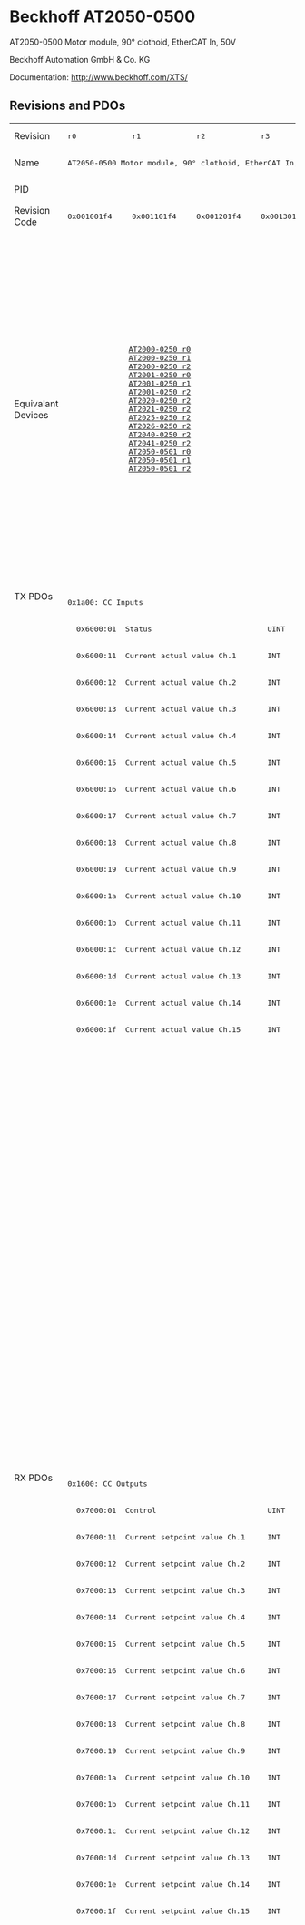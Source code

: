 # Beckhoff AT2050-0500

AT2050-0500 Motor module, 90° clothoid, EtherCAT In, 50V

Beckhoff Automation GmbH & Co. KG

Documentation: <a href="http://www.beckhoff.com/XTS/">http://www.beckhoff.com/XTS/</a>

## Revisions and PDOs
<table>
<tr >
<td class="first">Revision</td>
<td ><pre>r0</pre></td>
<td ><pre>r1</pre></td>
<td ><pre>r2</pre></td>
<td ><pre>r3</pre></td>
<td ><pre>r4</pre></td>
<td ><pre>r5</pre></td>
<td ><pre>r6</pre></td>
<td ><pre>r7</pre></td>
<td ><pre>r8</pre></td>
</tr>
<tr >
<td class="first">Name</td>
<td  colspan=4 align="center"><pre>AT2050-0500 Motor module, 90° clothoid, EtherCAT In, 50V</pre></td>
<td  colspan=5 align="center"><pre>AT2050-0500 Motor module, 90° clothoid, EtherCAT In, 48V</pre></td>
</tr>
<tr >
<td class="first">PID</td>
<td  colspan=9 align="center"><pre>0x08025012</pre></td>
</tr>
<tr >
<td class="first">Revision Code</td>
<td ><pre>0x001001f4</pre></td>
<td ><pre>0x001101f4</pre></td>
<td ><pre>0x001201f4</pre></td>
<td ><pre>0x001301f4</pre></td>
<td ><pre>0x001401f4</pre></td>
<td ><pre>0x001501f4</pre></td>
<td ><pre>0x001601f4</pre></td>
<td ><pre>0x001701f4</pre></td>
<td ><pre>0x001801f4</pre></td>
</tr>
<tr >
<td class="first">Equivalant Devices</td>
<td  colspan=3 align="center"><pre><a href="AT2000-0250">AT2000-0250 r0</a><br/><a href="AT2000-0250">AT2000-0250 r1</a><br/><a href="AT2000-0250">AT2000-0250 r2</a><br/><a href="AT2001-0250">AT2001-0250 r0</a><br/><a href="AT2001-0250">AT2001-0250 r1</a><br/><a href="AT2001-0250">AT2001-0250 r2</a><br/><a href="AT2020-0250">AT2020-0250 r2</a><br/><a href="AT2021-0250">AT2021-0250 r2</a><br/><a href="AT2025-0250">AT2025-0250 r2</a><br/><a href="AT2026-0250">AT2026-0250 r2</a><br/><a href="AT2040-0250">AT2040-0250 r2</a><br/><a href="AT2041-0250">AT2041-0250 r2</a><br/><a href="AT2050-0501">AT2050-0501 r0</a><br/><a href="AT2050-0501">AT2050-0501 r1</a><br/><a href="AT2050-0501">AT2050-0501 r2</a></pre></td>
<td  colspan=4 align="center"><pre><a href="AT2000-0250">AT2000-0250 r3</a><br/><a href="AT2000-0250">AT2000-0250 r4</a><br/><a href="AT2000-0250">AT2000-0250 r5</a><br/><a href="AT2000-0250">AT2000-0250 r6</a><br/><a href="AT2001-0250">AT2001-0250 r3</a><br/><a href="AT2001-0250">AT2001-0250 r4</a><br/><a href="AT2001-0250">AT2001-0250 r5</a><br/><a href="AT2001-0250">AT2001-0250 r6</a><br/><a href="AT2002-0249">AT2002-0249 r5</a><br/><a href="AT2002-0249">AT2002-0249 r6</a><br/><a href="AT2020-0250">AT2020-0250 r3</a><br/><a href="AT2020-0250">AT2020-0250 r4</a><br/><a href="AT2020-0250">AT2020-0250 r5</a><br/><a href="AT2020-0250">AT2020-0250 r6</a><br/><a href="AT2021-0250">AT2021-0250 r3</a><br/><a href="AT2021-0250">AT2021-0250 r4</a><br/><a href="AT2021-0250">AT2021-0250 r5</a><br/><a href="AT2021-0250">AT2021-0250 r6</a><br/><a href="AT2025-0250">AT2025-0250 r3</a><br/><a href="AT2025-0250">AT2025-0250 r4</a><br/><a href="AT2025-0250">AT2025-0250 r5</a><br/><a href="AT2025-0250">AT2025-0250 r6</a><br/><a href="AT2026-0250">AT2026-0250 r3</a><br/><a href="AT2026-0250">AT2026-0250 r4</a><br/><a href="AT2026-0250">AT2026-0250 r5</a><br/><a href="AT2026-0250">AT2026-0250 r6</a><br/><a href="AT2040-0250">AT2040-0250 r3</a><br/><a href="AT2040-0250">AT2040-0250 r4</a><br/><a href="AT2040-0250">AT2040-0250 r5</a><br/><a href="AT2040-0250">AT2040-0250 r6</a><br/><a href="AT2041-0250">AT2041-0250 r3</a><br/><a href="AT2041-0250">AT2041-0250 r4</a><br/><a href="AT2041-0250">AT2041-0250 r5</a><br/><a href="AT2041-0250">AT2041-0250 r6</a><br/><a href="AT2050-0501">AT2050-0501 r3</a><br/><a href="AT2050-0501">AT2050-0501 r4</a><br/><a href="AT2050-0501">AT2050-0501 r5</a><br/><a href="AT2050-0501">AT2050-0501 r6</a></pre></td>
<td  colspan=2 align="center"><pre><a href="AT2000-0233">AT2000-0233 r6</a><br/><a href="AT2000-0233">AT2000-0233 r7</a><br/><a href="AT2000-0233">AT2000-0233 r8</a><br/><a href="AT2000-0249">AT2000-0249 r8</a><br/><a href="AT2000-0250">AT2000-0250 r7</a><br/><a href="AT2000-0250">AT2000-0250 r8</a><br/><a href="AT2001-0250">AT2001-0250 r7</a><br/><a href="AT2001-0250">AT2001-0250 r8</a><br/><a href="AT2002-0249">AT2002-0249 r7</a><br/><a href="AT2002-0249">AT2002-0249 r8</a><br/><a href="AT2002-0250">AT2002-0250 r6</a><br/><a href="AT2002-0250">AT2002-0250 r7</a><br/><a href="AT2002-0250">AT2002-0250 r8</a><br/><a href="AT2020-0250">AT2020-0250 r7</a><br/><a href="AT2020-0250">AT2020-0250 r8</a><br/><a href="AT2021-0250">AT2021-0250 r7</a><br/><a href="AT2021-0250">AT2021-0250 r8</a><br/><a href="AT2025-0250">AT2025-0250 r7</a><br/><a href="AT2025-0250">AT2025-0250 r8</a><br/><a href="AT2026-0250">AT2026-0250 r7</a><br/><a href="AT2026-0250">AT2026-0250 r8</a><br/><a href="AT2040-0250">AT2040-0250 r7</a><br/><a href="AT2040-0250">AT2040-0250 r8</a><br/><a href="AT2041-0250">AT2041-0250 r7</a><br/><a href="AT2041-0250">AT2041-0250 r8</a><br/><a href="AT2042-0250">AT2042-0250 r8</a><br/><a href="AT2050-0501">AT2050-0501 r7</a><br/><a href="AT2050-0501">AT2050-0501 r8</a><br/><a href="ATH2000-0250">ATH2000-0250 r6</a><br/><a href="ATH2000-0250">ATH2000-0250 r7</a><br/><a href="ATH2000-0250">ATH2000-0250 r8</a><br/><a href="ATH2040-0250">ATH2040-0250 r6</a><br/><a href="ATH2040-0250">ATH2040-0250 r7</a><br/><a href="ATH2040-0250">ATH2040-0250 r8</a><br/><a href="ATH2050-0500">ATH2050-0500 r6</a><br/><a href="ATH2050-0500">ATH2050-0500 r7</a><br/><a href="ATH2050-0500">ATH2050-0500 r8</a><br/><a href="ATH2050-0501">ATH2050-0501 r6</a><br/><a href="ATH2050-0501">ATH2050-0501 r7</a><br/><a href="ATH2050-0501">ATH2050-0501 r8</a></pre></td>
</tr>
<tr class="txpdo pdosection">
<td class="first" rowspan=33 valign=top>TX PDOs</td>
<td colspan=9 align="left"><pre>0x1a00: CC Inputs</pre></td>
<td></td>
</tr>
<tr class="txpdo">
<td  colspan=9 align="left"><pre>  0x6000:01  Status                          UINT</pre></td>
</tr>
<tr class="txpdo">
<td  colspan=9 align="left"><pre>  0x6000:11  Current actual value Ch.1       INT</pre></td>
</tr>
<tr class="txpdo">
<td  colspan=9 align="left"><pre>  0x6000:12  Current actual value Ch.2       INT</pre></td>
</tr>
<tr class="txpdo">
<td  colspan=9 align="left"><pre>  0x6000:13  Current actual value Ch.3       INT</pre></td>
</tr>
<tr class="txpdo">
<td  colspan=9 align="left"><pre>  0x6000:14  Current actual value Ch.4       INT</pre></td>
</tr>
<tr class="txpdo">
<td  colspan=9 align="left"><pre>  0x6000:15  Current actual value Ch.5       INT</pre></td>
</tr>
<tr class="txpdo">
<td  colspan=9 align="left"><pre>  0x6000:16  Current actual value Ch.6       INT</pre></td>
</tr>
<tr class="txpdo">
<td  colspan=9 align="left"><pre>  0x6000:17  Current actual value Ch.7       INT</pre></td>
</tr>
<tr class="txpdo">
<td  colspan=9 align="left"><pre>  0x6000:18  Current actual value Ch.8       INT</pre></td>
</tr>
<tr class="txpdo">
<td  colspan=9 align="left"><pre>  0x6000:19  Current actual value Ch.9       INT</pre></td>
</tr>
<tr class="txpdo">
<td  colspan=9 align="left"><pre>  0x6000:1a  Current actual value Ch.10      INT</pre></td>
</tr>
<tr class="txpdo">
<td  colspan=9 align="left"><pre>  0x6000:1b  Current actual value Ch.11      INT</pre></td>
</tr>
<tr class="txpdo">
<td  colspan=9 align="left"><pre>  0x6000:1c  Current actual value Ch.12      INT</pre></td>
</tr>
<tr class="txpdo">
<td  colspan=9 align="left"><pre>  0x6000:1d  Current actual value Ch.13      INT</pre></td>
</tr>
<tr class="txpdo">
<td  colspan=9 align="left"><pre>  0x6000:1e  Current actual value Ch.14      INT</pre></td>
</tr>
<tr class="txpdo">
<td  colspan=9 align="left"><pre>  0x6000:1f  Current actual value Ch.15      INT</pre></td>
</tr>
<tr class="txpdo pdosection">
<td  colspan=7 align="left"></td>
<td  colspan=2 align="left"><pre>0x1a01: CC Inputs 14 Ch</pre></td>
</tr>
<tr class="txpdo">
<td  colspan=7 align="left"></td>
<td  colspan=2 align="left"><pre>  0x6000:01  Status                          UINT</pre></td>
</tr>
<tr class="txpdo">
<td  colspan=7 align="left"></td>
<td  colspan=2 align="left"><pre>  0x6000:11  Current actual value Ch.1       INT</pre></td>
</tr>
<tr class="txpdo">
<td  colspan=7 align="left"></td>
<td  colspan=2 align="left"><pre>  0x6000:12  Current actual value Ch.2       INT</pre></td>
</tr>
<tr class="txpdo">
<td  colspan=7 align="left"></td>
<td  colspan=2 align="left"><pre>  0x6000:13  Current actual value Ch.3       INT</pre></td>
</tr>
<tr class="txpdo">
<td  colspan=7 align="left"></td>
<td  colspan=2 align="left"><pre>  0x6000:14  Current actual value Ch.4       INT</pre></td>
</tr>
<tr class="txpdo">
<td  colspan=7 align="left"></td>
<td  colspan=2 align="left"><pre>  0x6000:15  Current actual value Ch.5       INT</pre></td>
</tr>
<tr class="txpdo">
<td  colspan=7 align="left"></td>
<td  colspan=2 align="left"><pre>  0x6000:16  Current actual value Ch.6       INT</pre></td>
</tr>
<tr class="txpdo">
<td  colspan=7 align="left"></td>
<td  colspan=2 align="left"><pre>  0x6000:17  Current actual value Ch.7       INT</pre></td>
</tr>
<tr class="txpdo">
<td  colspan=7 align="left"></td>
<td  colspan=2 align="left"><pre>  0x6000:18  Current actual value Ch.8       INT</pre></td>
</tr>
<tr class="txpdo">
<td  colspan=7 align="left"></td>
<td  colspan=2 align="left"><pre>  0x6000:19  Current actual value Ch.9       INT</pre></td>
</tr>
<tr class="txpdo">
<td  colspan=7 align="left"></td>
<td  colspan=2 align="left"><pre>  0x6000:1a  Current actual value Ch.10      INT</pre></td>
</tr>
<tr class="txpdo">
<td  colspan=7 align="left"></td>
<td  colspan=2 align="left"><pre>  0x6000:1b  Current actual value Ch.11      INT</pre></td>
</tr>
<tr class="txpdo">
<td  colspan=7 align="left"></td>
<td  colspan=2 align="left"><pre>  0x6000:1c  Current actual value Ch.12      INT</pre></td>
</tr>
<tr class="txpdo">
<td  colspan=7 align="left"></td>
<td  colspan=2 align="left"><pre>  0x6000:1d  Current actual value Ch.13      INT</pre></td>
</tr>
<tr class="txpdo">
<td  colspan=7 align="left"></td>
<td  colspan=2 align="left"><pre>  0x6000:1e  Current actual value Ch.14      INT</pre></td>
</tr>
<tr class="rxpdo pdosection">
<td class="first" rowspan=33 valign=top>RX PDOs</td>
<td colspan=9 align="left"><pre>0x1600: CC Outputs</pre></td>
<td></td>
</tr>
<tr class="rxpdo">
<td  colspan=9 align="left"><pre>  0x7000:01  Control                         UINT</pre></td>
</tr>
<tr class="rxpdo">
<td  colspan=9 align="left"><pre>  0x7000:11  Current setpoint value Ch.1     INT</pre></td>
</tr>
<tr class="rxpdo">
<td  colspan=9 align="left"><pre>  0x7000:12  Current setpoint value Ch.2     INT</pre></td>
</tr>
<tr class="rxpdo">
<td  colspan=9 align="left"><pre>  0x7000:13  Current setpoint value Ch.3     INT</pre></td>
</tr>
<tr class="rxpdo">
<td  colspan=9 align="left"><pre>  0x7000:14  Current setpoint value Ch.4     INT</pre></td>
</tr>
<tr class="rxpdo">
<td  colspan=9 align="left"><pre>  0x7000:15  Current setpoint value Ch.5     INT</pre></td>
</tr>
<tr class="rxpdo">
<td  colspan=9 align="left"><pre>  0x7000:16  Current setpoint value Ch.6     INT</pre></td>
</tr>
<tr class="rxpdo">
<td  colspan=9 align="left"><pre>  0x7000:17  Current setpoint value Ch.7     INT</pre></td>
</tr>
<tr class="rxpdo">
<td  colspan=9 align="left"><pre>  0x7000:18  Current setpoint value Ch.8     INT</pre></td>
</tr>
<tr class="rxpdo">
<td  colspan=9 align="left"><pre>  0x7000:19  Current setpoint value Ch.9     INT</pre></td>
</tr>
<tr class="rxpdo">
<td  colspan=9 align="left"><pre>  0x7000:1a  Current setpoint value Ch.10    INT</pre></td>
</tr>
<tr class="rxpdo">
<td  colspan=9 align="left"><pre>  0x7000:1b  Current setpoint value Ch.11    INT</pre></td>
</tr>
<tr class="rxpdo">
<td  colspan=9 align="left"><pre>  0x7000:1c  Current setpoint value Ch.12    INT</pre></td>
</tr>
<tr class="rxpdo">
<td  colspan=9 align="left"><pre>  0x7000:1d  Current setpoint value Ch.13    INT</pre></td>
</tr>
<tr class="rxpdo">
<td  colspan=9 align="left"><pre>  0x7000:1e  Current setpoint value Ch.14    INT</pre></td>
</tr>
<tr class="rxpdo">
<td  colspan=9 align="left"><pre>  0x7000:1f  Current setpoint value Ch.15    INT</pre></td>
</tr>
<tr class="rxpdo pdosection">
<td  colspan=7 align="left"></td>
<td  colspan=2 align="left"><pre>0x1601: CC Outputs 14 Ch</pre></td>
</tr>
<tr class="rxpdo">
<td  colspan=7 align="left"></td>
<td  colspan=2 align="left"><pre>  0x7000:01  Control                         UINT</pre></td>
</tr>
<tr class="rxpdo">
<td  colspan=7 align="left"></td>
<td  colspan=2 align="left"><pre>  0x7000:11  Current setpoint value Ch.1     INT</pre></td>
</tr>
<tr class="rxpdo">
<td  colspan=7 align="left"></td>
<td  colspan=2 align="left"><pre>  0x7000:12  Current setpoint value Ch.2     INT</pre></td>
</tr>
<tr class="rxpdo">
<td  colspan=7 align="left"></td>
<td  colspan=2 align="left"><pre>  0x7000:13  Current setpoint value Ch.3     INT</pre></td>
</tr>
<tr class="rxpdo">
<td  colspan=7 align="left"></td>
<td  colspan=2 align="left"><pre>  0x7000:14  Current setpoint value Ch.4     INT</pre></td>
</tr>
<tr class="rxpdo">
<td  colspan=7 align="left"></td>
<td  colspan=2 align="left"><pre>  0x7000:15  Current setpoint value Ch.5     INT</pre></td>
</tr>
<tr class="rxpdo">
<td  colspan=7 align="left"></td>
<td  colspan=2 align="left"><pre>  0x7000:16  Current setpoint value Ch.6     INT</pre></td>
</tr>
<tr class="rxpdo">
<td  colspan=7 align="left"></td>
<td  colspan=2 align="left"><pre>  0x7000:17  Current setpoint value Ch.7     INT</pre></td>
</tr>
<tr class="rxpdo">
<td  colspan=7 align="left"></td>
<td  colspan=2 align="left"><pre>  0x7000:18  Current setpoint value Ch.8     INT</pre></td>
</tr>
<tr class="rxpdo">
<td  colspan=7 align="left"></td>
<td  colspan=2 align="left"><pre>  0x7000:19  Current setpoint value Ch.9     INT</pre></td>
</tr>
<tr class="rxpdo">
<td  colspan=7 align="left"></td>
<td  colspan=2 align="left"><pre>  0x7000:1a  Current setpoint value Ch.10    INT</pre></td>
</tr>
<tr class="rxpdo">
<td  colspan=7 align="left"></td>
<td  colspan=2 align="left"><pre>  0x7000:1b  Current setpoint value Ch.11    INT</pre></td>
</tr>
<tr class="rxpdo">
<td  colspan=7 align="left"></td>
<td  colspan=2 align="left"><pre>  0x7000:1c  Current setpoint value Ch.12    INT</pre></td>
</tr>
<tr class="rxpdo">
<td  colspan=7 align="left"></td>
<td  colspan=2 align="left"><pre>  0x7000:1d  Current setpoint value Ch.13    INT</pre></td>
</tr>
<tr class="rxpdo">
<td  colspan=7 align="left"></td>
<td  colspan=2 align="left"><pre>  0x7000:1e  Current setpoint value Ch.14    INT</pre></td>
</tr>
</table>
